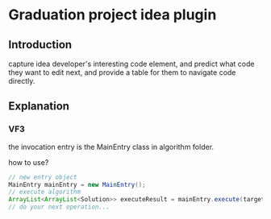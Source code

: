 # Graduation project idea plugin

## Introduction

capture idea developer's interesting code element,
and predict what code they want to edit next,
and provide a table for them to navigate code directly.

## Explanation

### VF3

the invocation entry is the MainEntry class in algorithm folder.

how to use?

```java
// new entry object
MainEntry mainEntry = new MainEntry();
// execute algorithm
ArrayList<ArrayList<Solution>> executeResult = mainEntry.execute(targetGraph);
// do your next operation...
```
